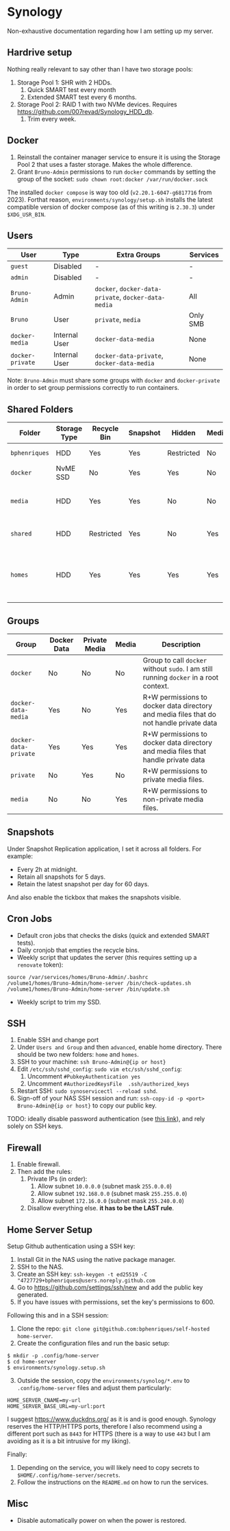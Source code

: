 # Synology

Non-exhaustive documentation regarding how I am setting up my server.

## Hardrive setup

Nothing really relevant to say other than I have two storage pools:
1. Storage Pool 1: SHR with 2 HDDs.
   1. Quick SMART test every month
   2. Extended SMART test every 6 months.
2. Storage Pool 2: RAID 1 with two NVMe devices. Requires https://github.com/007revad/Synology_HDD_db.
   1. Trim every week.

## Docker

1. Reinstall the container manager service to ensure it is using the Storage Pool 2 that uses a faster storage. Makes the whole difference.
2. Grant `Bruno-Admin` permissions to run `docker` commands by setting the group of the socket: `sudo chown root:docker /var/run/docker.sock`

The installed `docker compose` is way too old (`v2.20.1-6047-g6817716` from 2023). Forthat reason, `environments/synology/setup.sh` 
installs the latest compatible version of docker compose (as of this writing is `2.30.3`) under `$XDG_USR_BIN`.

## Users

| User             | Type          | Extra Groups                                         | Services |
|------------------|---------------|------------------------------------------------------|----------|
| `guest`          | Disabled      | -                                                    | -        |
| `admin`          | Disabled      | -                                                    | -        |
| `Bruno-Admin`    | Admin         | `docker`, `docker-data-private`, `docker-data-media` | All      |
| `Bruno`          | User          | `private`, `media`                                   | Only SMB |
| `docker-media`   | Internal User | `docker-data-media`                                  | None     |
| `docker-private` | Internal User | `docker-data-private`, `docker-data-media`           | None     |

Note: `Bruno-Admin` must share some groups with `docker` and `docker-private` in order to set group permissions correctly to run containers.

## Shared Folders

| Folder        | Storage Type | Recycle Bin | Snapshot | Hidden     | Media | Description                                                           |
|---------------|--------------|-------------|----------|------------|-------|-----------------------------------------------------------------------|
| `bphenriques` | HDD          | Yes         | Yes      | Restricted | No    | Private files.                                                        |
| `docker`      | NvME SSD     | No          | Yes      | Yes        | No    | Docker data files.                                                    |
| `media`       | HDD          | Yes         | Yes      | No         | No    | Media files with no private information.                              |
| `shared`      | HDD          | Restricted  | Yes      | No         | Yes   | Shared files across all users.                                        |
| `homes`       | HDD          | Yes         | Yes      | Yes        | Yes   | Requires enabling under `Uses & Group` -> `Advanced` -> `User Home`.. |

## Groups

| Group                 | Docker Data | Private Media | Media | Description                                                                              |
|-----------------------|-------------|---------------|-------|------------------------------------------------------------------------------------------|
| `docker`              | No          | No            | No    | Group to call `docker` without `sudo`. I am still running `docker` in a root context.    |
| `docker-data-media`   | Yes         | No            | Yes   | R+W permissions to docker data directory and media files that do not handle private data |
| `docker-data-private` | Yes         | Yes           | Yes   | R+W permissions to docker data directory  and media files that handle private data       |
| `private`             | No          | Yes           | No    | R+W permissions to private media files.                                                  |
| `media`               | No          | No            | Yes   | R+W permissions to non-private media files.                                              |

## Snapshots

Under Snapshot Replication application, I set it across all folders. For example:
- Every 2h at midnight.
- Retain all snapshots for 5 days.
- Retain the latest snapshot per day for 60 days.

And also enable the tickbox that makes the snapshots visible.

## Cron Jobs

- Default cron jobs that checks the disks (quick and extended SMART tests).
- Daily cronjob that empties the recycle bins.
- Weekly script that updates the server (this requires setting up a `renovate` token):
```
source /var/services/homes/Bruno-Admin/.bashrc
/volume1/homes/Bruno-Admin/home-server /bin/check-updates.sh
/volume1/homes/Bruno-Admin/home-server /bin/update.sh
```
- Weekly script to trim my SSD.

## SSH

1. Enable SSH and change port
2. Under `Users and Group` and then `advanced`, enable home directory. There should be two new folders: `home` and `homes`.
3. SSH to your machine: `ssh Bruno-Admin@{ip or host}`
4. Edit `/etc/ssh/sshd_config`: `sudo vim etc/ssh/sshd_config`:
   1. Uncomment `#PubkeyAuthentication yes`
   2. Uncomment `#AuthorizedKeysFile  .ssh/authorized_keys`
5. Restart SSH: `sudo synoservicectl --reload sshd`.
6. Sign-off of your NAS SSH session and run: `ssh-copy-id -p <port> Bruno-Admin@{ip or host}` to copy our public key.

TODO: ideally disable password authentication (see [this link](https://www.cyberciti.biz/faq/how-to-disable-ssh-password-login-on-linux/)), and rely solely on SSH keys.

## Firewall

1. Enable firewall.
2. Then add the rules:
   1. Private IPs (in order):
      1. Allow subnet `10.0.0.0` (subnet mask `255.0.0.0`)
      2. Allow subnet `192.168.0.0` (subnet mask `255.255.0.0`)
      3. Allow subnet `172.16.0.0` (subnet mask `255.240.0.0`)
   2. Disallow everything else. **it has to be the LAST rule**.

## Home Server Setup

Setup Github authentication using a SSH key:
1. Install Git in the NAS using the native package manager.
2. SSH to the NAS.
3. Create an SSH key: `ssh-keygen -t ed25519 -C "4727729+bphenriques@users.noreply.github.com`
4. Go to https://github.com/settings/ssh/new and add the public key generated.
5. If you have issues with permissions, set the key's permissions to 600.

Following this and in a SSH session:
1. Clone the repo: `git clone git@github.com:bphenriques/self-hosted home-server`.
2. Create the configuration files and run the basic setup:
```shell
$ mkdir -p .config/home-server
$ cd home-server
$ environments/synology.setup.sh
```
3. Outside the session, copy the `environments/synolog/*.env` to `.config/home-server` files and adjust them particularly:
```
HOME_SERVER_CNAME=my-url
HOME_SERVER_BASE_URL=my-url:port
```

I suggest https://www.duckdns.org/ as it is and is good enough. Synology reserves the HTTP/HTTPS ports, therefore I also
recommend using a different port such as `8443` for HTTPS (there is a way to use `443` but I am avoiding as it is a bit
intrusive for my liking).

Finally:
1. Depending on the service, you will likely need to copy secrets to `$HOME/.config/home-server/secrets`.
2. Follow the instructions on the `README.md` on how to run the services.



## Misc

- Disable automatically power on when the power is restored.
